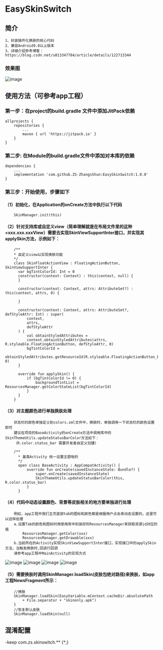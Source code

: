 # EasySkinSwitch
## 简介

    1、封装插件化换肤的核心代码
    2、兼容Android9.0以上版本
    3、详细介绍参考博客：https://blog.csdn.net/u013347784/article/details/122713344

### 效果图
![image](https://github.com/ZS-ZhangsShun/EasySkinSwitch/blob/master/app/img/demo7.png)

## 使用方法（可参考app工程）

### 第一步：在project的build.gradle 文件中添加JitPack依赖

    allprojects {
        repositories {
            ...
            maven { url 'https://jitpack.io' }
        }
    }

### 第二步: 在Module的build.gradle文件中添加对本库的依赖

    dependencies {
        ...
        implementation 'com.github.ZS-ZhangsShun:EasySkinSwitch:1.0.0'
    }


### 第三步：开始使用，步骤如下

#### （1）初始化，在Application的onCreate方法中执行以下代码
        SkinManager.init(this)
#### （2）针对支持库或自定义view（简单理解就是在布局文件里的这种 <xxx.xxx.xxxView）需要去实现SkinViewSupportInter接口，并实现其applySkin方法，示例如下：
        
        /**
        * 自定义view以实现换肤功能
        */
        class SkinFloatActionView : FloatingActionButton, SkinViewSupportInter {
          var bgTintColorId: Int = 0
          constructor(context: Context) : this(context, null) {
          }
        
          constructor(context: Context, attrs: AttributeSet?) : this(context, attrs, 0) {
        
          }
        
          constructor(context: Context, attrs: AttributeSet?, defStyleAttr: Int) : super(
              context,
              attrs,
              defStyleAttr
          ) {
              val obtainStyledAttributes =
              context.obtainStyledAttributes(attrs, R.styleable.FloatingActionButton, defStyleAttr, 0)
              bgTintColorId =
              obtainStyledAttributes.getResourceId(R.styleable.FloatingActionButton_backgroundTint, 0)
          }
        
          override fun applySkin() {
              if (bgTintColorId != 0) {
                  backgroundTintList = ResourcesManager.getColorStateList(bgTintColorId)
              }
          }
        }
        
#### （3）对主题颜色进行单独换肤处理
        状态栏的颜色单独定义到colors.xml文件中，换肤时，单独调用一下状态栏的颜色设置即可
        建议在项目的BaseActivity的onCreate方法中调用库中的SkinThemeUtils.updateStatusBarColor方法如下：
        （R.color.status_bar 需要开发者自定义创建）

        /**
          * 基类Activity 统一设置主题啥的
          */
          open class BaseActivity : AppCompatActivity() {
              override fun onCreate(savedInstanceState: Bundle?) {
                  super.onCreate(savedInstanceState)
                  SkinThemeUtils.updateStatusBarColor(this, R.color.status_bar)
              }
          }

#### （4）代码中动态设置颜色、背景等皮肤相关的地方要单独进行处理
        例如，app工程中我们主页底部tab的图标和颜色都是根据用户点击来动态设置的，这里可以这样处理
        a.设置Tab的颜色和图标时用使用库中封装好的ResourcesManager来获取资源id对应的值
            ResourcesManager.getColor(xxx)
            ResourcesManager.getDrawable(xxx)
        b.当前所在的Activity实现SkinViewSupportInter接口，实现接口中的applySkin方法，当触发换肤时,回进行回调
        请参考app工程中MainActivity的实现方式
![image](https://github.com/ZS-ZhangsShun/EasySkinSwitch/blob/master/app/img/MainActivity_tab.png)
![image](https://github.com/ZS-ZhangsShun/EasySkinSwitch/blob/master/app/img/ResourcesManager.png)
![image](https://github.com/ZS-ZhangsShun/EasySkinSwitch/blob/master/app/img/MainActivity.png)
![image](https://github.com/ZS-ZhangsShun/EasySkinSwitch/blob/master/app/img/MainActivity_applySkin.png)
#### （5）需要换肤时调用SkinManager.loadSkin(皮肤包绝对路径)来换肤，如app工程NewsFragment所示：
        //换肤
        SkinManager.loadSkin(EasyVariable.mContext.cacheDir.absolutePath
            + File.separator + "skinonly.apk")
        }
        //恢复默认皮肤
        SkinManager.loadSkin(null)

## 混淆配置
-keep com.zs.skinswitch.** {*;}
